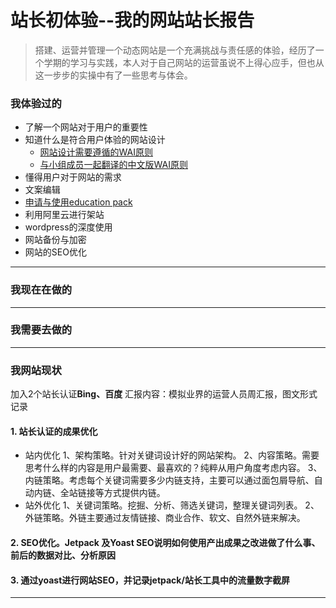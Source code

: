 # 站长初体验--我的网站站长报告
> 搭建、运营并管理一个动态网站是一个充满挑战与责任感的体验，经历了一个学期的学习与实践，本人对于自己网站的运营虽说不上得心应手，但也从这一步步的实操中有了一些思考与体会。

### 我体验过的
- 了解一个网站对于用户的重要性
- 知道什么是符合用户体验的网站设计
    - [网站设计需要遵循的WAI原则](https://www.w3.org/WAI/tips/writing/)
    - [与小组成员一起翻译的中文版WAI原则](https://www.w3.org/WAI/tips/writing/)
- 懂得用户对于网站的需求
- 文案编辑
- [申请与使用education pack](https://www.jianshu.com/p/1ccb335e9f69)
- 利用阿里云进行架站
- wordpress的深度使用
- 网站备份与加密
- 网站的SEO优化 
---
### 我现在在做的

---
### 我需要去做的

---
### 我网站现状
加入2个站长认证**Bing、百度**
汇报内容：模拟业界的运营人员周汇报，图文形式记录

#### 1. 站长认证的成果优化
- 站内优化
1、架构策略。针对关键词设计好的网站架构。
2、内容策略。需要思考什么样的内容是用户最需要、最喜欢的？纯粹从用户角度考虑内容。
3、内链策略。考虑每个关键词需要多少内链支持，主要可以通过面包屑导航、自动内链、全站链接等方式提供内链。
- 站外优化
1、关键词策略。挖掘、分析、筛选关键词，整理关键词列表。
2、外链策略。外链主要通过友情链接、商业合作、软文、自然外链来解决。

#### 2. SEO优化。Jetpack 及Yoast SEO说明如何使用产出成果之改进做了什么事、前后的数据对比、分析原因

#### 3. 通过yoast进行网站SEO，并记录jetpack/站长工具中的流量数字截屏
---

